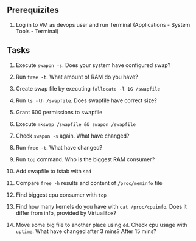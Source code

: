 ## Prerequizites

1. Log in to VM as devops user and run Terminal (Applications - System Tools - Terminal)

## Tasks

1. Execute `swapon -s`. Does your system have configured swap? 

2. Run `free -t`. What amount of RAM do you have?

3. Create swap file by executing `fallocate -l 1G /swapfile`

4. Run `ls -lh /swapfile`. Does swapfile have correct size? 

5. Grant 600 permissions to swapfile

6. Execute `mkswap /swapfile && swapon /swapfile`

7. Check `swapon -s` again. What have changed? 

8. Run `free -t`. What have changed? 

9. Run `top` command. Who is the biggest RAM consumer?

10. Add swapfile to fstab with `sed`

11. Compare `free -h` results and content of `/proc/meminfo` file

12. Find biggest cpu consumer with `top`

13. Find how many kernels do you have with `cat /proc/cpuinfo`. Does it differ from info, provided by VirtualBox?

14. Move some big file to another place using `dd`. Check cpu usage with `uptime`. What have changed after 3 mins? After 15 mins?  
